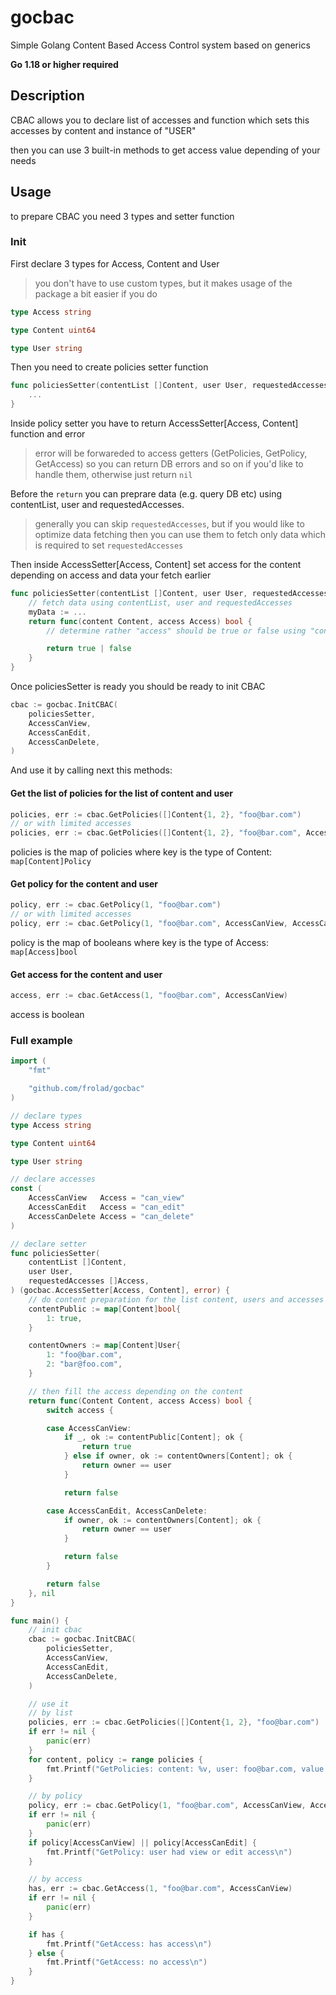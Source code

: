 # gocbac
Simple Golang Content Based Access Control system based on generics

**Go 1.18 or higher required**

## Description
CBAC allows you to declare list of accesses and function which sets this accesses by content and instance of "USER"

then you can use 3 built-in methods to get access value depending of your needs

## Usage
to prepare CBAC you need 3 types and setter function

### Init
First declare 3 types for Access, Content and User
> you don't have to use custom types, but it makes usage of the package a bit easier if you do
``` go
type Access string

type Content uint64

type User string
```

Then you need to create policies setter function
``` go
func policiesSetter(contentList []Content, user User, requestedAccesses []Access) (gocbac.AccessSetter[Access, Content], error) {
    ...
}
```

Inside policy setter you have to return AccessSetter[Access, Content] function and error
> error will be forwareded to access getters (GetPolicies, GetPolicy, GetAccess) so you can return DB errors and so on if you'd like to handle them, otherwise just return `nil`

Before the `return` you can preprare data (e.g. query DB etc) using contentList, user and requestedAccesses. 
> generally you can skip `requestedAccesses`, but if you would like to optimize data fetching then you can use them to fetch only data which is required to set `requestedAccesses`

Then inside AccessSetter[Access, Content] set access for the content depending on access and data your fetch earlier
``` go
func policiesSetter(contentList []Content, user User, requestedAccesses []Access) (gocbac.AccessSetter[Access, Content], error) {
    // fetch data using contentList, user and requestedAccesses
    myData := ...
    return func(content Content, access Access) bool {
        // determine rather "access" should be true or false using "content", "user" and "access"

        return true | false
    }
}
```

Once policiesSetter is ready you should be ready to init CBAC
``` go
cbac := gocbac.InitCBAC(
	policiesSetter,
	AccessCanView,
	AccessCanEdit,
	AccessCanDelete,
)
```

And use it by calling next this methods:

#### Get the list of policies for the list of content and user
``` go
policies, err := cbac.GetPolicies([]Content{1, 2}, "foo@bar.com")
// or with limited accesses
policies, err := cbac.GetPolicies([]Content{1, 2}, "foo@bar.com", AccessCanView, AccessCanEdit)
```
policies is the map of policies where key is the type of Content: `map[Content]Policy`

#### Get policy for the content and user
``` go
policy, err := cbac.GetPolicy(1, "foo@bar.com")
// or with limited accesses
policy, err := cbac.GetPolicy(1, "foo@bar.com", AccessCanView, AccessCanEdit)
```
policy is the map of booleans where key is the type of Access: `map[Access]bool`

#### Get access for the content and user
``` go
access, err := cbac.GetAccess(1, "foo@bar.com", AccessCanView)
```
access is boolean

### Full example
``` go
import (
	"fmt"

	"github.com/frolad/gocbac"
)

// declare types
type Access string

type Content uint64

type User string

// declare accesses
const (
	AccessCanView   Access = "can_view"
	AccessCanEdit   Access = "can_edit"
	AccessCanDelete Access = "can_delete"
)

// declare setter
func policiesSetter(
	contentList []Content,
	user User,
	requestedAccesses []Access,
) (gocbac.AccessSetter[Access, Content], error) {
	// do content preparation for the list content, users and accesses (e.g. DB queries etc)
	contentPublic := map[Content]bool{
		1: true,
	}

	contentOwners := map[Content]User{
		1: "foo@bar.com",
		2: "bar@foo.com",
	}

	// then fill the access depending on the content
	return func(Content Content, access Access) bool {
		switch access {

		case AccessCanView:
			if _, ok := contentPublic[Content]; ok {
				return true
			} else if owner, ok := contentOwners[Content]; ok {
				return owner == user
			}

			return false

		case AccessCanEdit, AccessCanDelete:
			if owner, ok := contentOwners[Content]; ok {
				return owner == user
			}

			return false
		}

		return false
	}, nil
}

func main() {
	// init cbac
	cbac := gocbac.InitCBAC(
		policiesSetter,
		AccessCanView,
		AccessCanEdit,
		AccessCanDelete,
	)

	// use it
	// by list
	policies, err := cbac.GetPolicies([]Content{1, 2}, "foo@bar.com")
	if err != nil {
		panic(err)
	}
	for content, policy := range policies {
		fmt.Printf("GetPolicies: content: %v, user: foo@bar.com, value: %v\n", content, policy[AccessCanView])
	}

	// by policy
	policy, err := cbac.GetPolicy(1, "foo@bar.com", AccessCanView, AccessCanEdit)
	if err != nil {
		panic(err)
	}
	if policy[AccessCanView] || policy[AccessCanEdit] {
		fmt.Printf("GetPolicy: user had view or edit access\n")
	}

	// by access
	has, err := cbac.GetAccess(1, "foo@bar.com", AccessCanView)
	if err != nil {
		panic(err)
	}

	if has {
		fmt.Printf("GetAccess: has access\n")
	} else {
		fmt.Printf("GetAccess: no access\n")
	}
}
```
